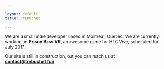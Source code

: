 ```yaml
---

layout: default 
title: Trebuchet

---
```


We are a small indie developer based in Montreal, Quebec. We are currently working on **Prison Boss VR**, an awesome game for HTC Vive, scheduled for July 2017.
  
  

Our site is still in construction, but you can reach us at **contact@trebuchet.fun**

